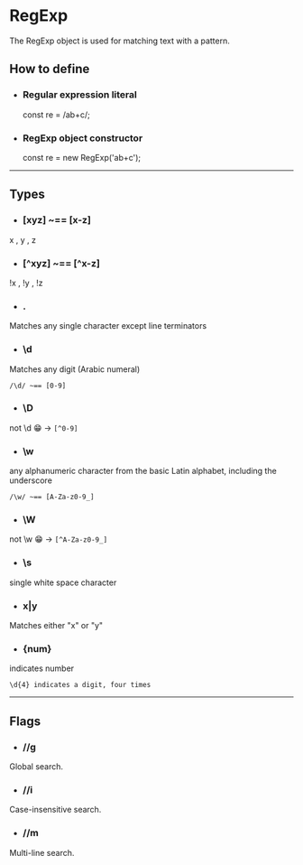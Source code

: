 # RegExp
The RegExp object is used for matching text with a pattern.

## How to define

* ### Regular expression literal

    const re = /ab+c/;

* ### RegExp object constructor

    const re = new RegExp('ab+c');

****************
## Types
* ### [xyz] ~== [x-z] 
x , y , z

* ### [^xyz] ~== [^x-z] 
!x , !y , !z

* ### .
Matches any single character except line terminators

* ### \d
Matches any digit (Arabic numeral)

    /\d/ ~== [0-9]

* ### \D
 not \d 😁 -> `[^0-9]`

* ### \w
any alphanumeric character from the basic Latin alphabet, including the underscore 

    /\w/ ~== [A-Za-z0-9_]
* ### \W
not \w 😁 -> `[^A-Za-z0-9_]`

* ### \s
single white space character

* ### x|y
Matches either "x" or "y"

* ### {num}
indicates number
    
    \d{4} indicates a digit, four times



****************
## Flags

* ### //g 
Global search.

* ### //i
Case-insensitive search.

* ### //m
Multi-line search.